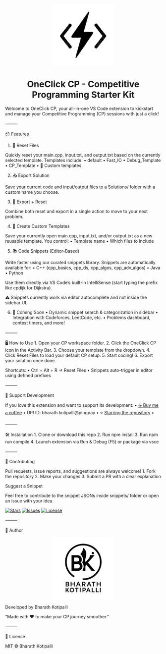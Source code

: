 <p align="center">
  <img src="https://raw.githubusercontent.com/Batz005/OneClick-CP/main/resources/OneClick_CP_LOGO.png" width="200" alt="OneClick CP Logo" />
</p>

<h1 align="center">OneClick CP - Competitive Programming Starter Kit</h1>

Welcome to OneClick CP, your all-in-one VS Code extension to kickstart and manage your Competitive Programming (CP) sessions with just a click!

⸻

📦 Features

1. 🚀 Reset Files

Quickly reset your main.cpp, input.txt, and output.txt based on the currently selected template. Templates include:
	•	default
	•	Fast_IO
	•	Debug_Template
	•	CP_Template
	•	🔧 Custom templates

2. 📤 Export Solution

Save your current code and input/output files to a Solutions/ folder with a custom name you choose.

3. 🔁 Export + Reset

Combine both reset and export in a single action to move to your next problem.

4. 💾 Create Custom Templates

Save your currently open main.cpp, input.txt, and/or output.txt as a new reusable template. You control:
	•	Template name
	•	Which files to include

5. 📚 Code Snippets (Editor-Based)

Write faster using our curated snippets library. Snippets are automatically available for:
	•	C++ (cpp_basics, cpp_ds, cpp_algos, cpp_adv_algos)
	•	Java
	•	Python

Use them directly via VS Code’s built-in IntelliSense (start typing the prefix like cpdijk for Dijkstra).

⚠️ Snippets currently work via editor autocomplete and not inside the sidebar UI.

6. 🧠 Coming Soon
	•	Dynamic snippet search & categorization in sidebar
	•	Integration with Codeforces, LeetCode, etc.
	•	Problems dashboard, contest timers, and more!

⸻

🖥️ How to Use
	1.	Open your CP workspace folder.
	2.	Click the OneClick CP icon in the Activity Bar.
	3.	Choose your template from the dropdown.
	4.	Click Reset Files to load your default CP setup.
	5.	Start coding!
	6.	Export your solution once done.

Shortcuts:
	•	Ctrl + Alt + R → Reset Files
	•	Snippets auto-trigger in editor using defined prefixes

⸻

🙌 Support Development

If you love this extension and want to support its development:
	•	[☕ Buy me a coffee](https://coff.ee/bharathkotipalli) 
	•	UPI ID: bharath.kotipalli@pingpay
	•	⭐ [Starring the repository](https://github.com/Batz005/OneClick-CP)
    •
    

⸻

🛠️ Installation
	1.	Clone or download this repo
	2.	Run npm install
	3.	Run npm run compile
	4.	Launch extension via Run & Debug (F5) or package via vsce

⸻

🤝 Contributing

Pull requests, issue reports, and suggestions are always welcome!
	1.	Fork the repository
	2.	Make your changes
	3.	Submit a PR with a clear explanation

Suggest a Snippet

Feel free to contribute to the snippet JSONs inside snippets/ folder or open an issue with your idea.

[![Stars](https://img.shields.io/github/stars/Batz005/OneClick-CP?style=social)](https://github.com/Batz005/OneClick-CP)
[![Issues](https://img.shields.io/github/issues/Batz005/OneClick-CP)](https://github.com/Batz005/OneClick-CP/issues)
[![License](https://img.shields.io/github/license/Batz005/OneClick-CP)](./LICENSE)

⸻

👤 Author
<p align="center">
  <img src="https://raw.githubusercontent.com/Batz005/OneClick-CP/main/resources/BK_Logo.png" width="200" alt="Developer BK Logo" />
</p>
Developed by Bharath Kotipalli

“Made with ❤️ to make your CP journey smoother.”


⸻

📃 License

MIT © Bharath Kotipalli